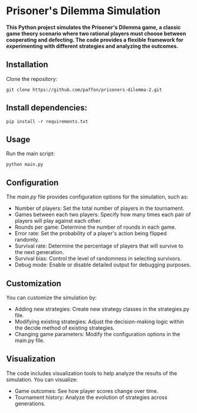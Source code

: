 # Prisoner's Dilemma Simulation

**This Python project simulates the Prisoner's Dilemma game, a classic game theory scenario where two rational players must choose between cooperating and defecting. The code provides a flexible framework for experimenting with different strategies and analyzing the outcomes.**

## Installation

Clone the repository:

```git clone https://github.com/paffon/prisoners-dilemma-2.git```

## Install dependencies:

```pip install -r requirements.txt```

## Usage

Run the main script:

```python main.py```

## Configuration
The *main.py* file provides configuration options for the simulation, such as:
- Number of players: Set the total number of players in the tournament.
- Games between each two players: Specify how many times each pair of players will play against each other.
- Rounds per game: Determine the number of rounds in each game.
- Error rate: Set the probability of a player's action being flipped randomly.
- Survival rate: Determine the percentage of players that will survive to the next generation.
- Survival bias: Control the level of randomness in selecting survivors.
- Debug mode: Enable or disable detailed output for debugging purposes.

## Customization

You can customize the simulation by:
- Adding new strategies: Create new strategy classes in the strategies.py file.
- Modifying existing strategies: Adjust the decision-making logic within the decide method of existing strategies.
- Changing game parameters: Modify the configuration options in the main.py file.

## Visualization

The code includes visualization tools to help analyze the results of the simulation. You can visualize:
- Game outcomes: See how player scores change over time.
- Tournament history: Analyze the evolution of strategies across generations.
